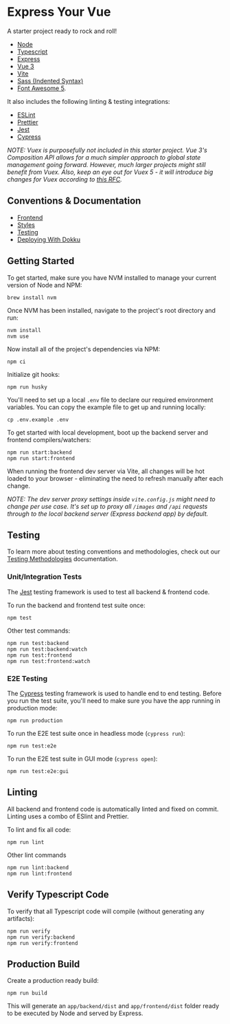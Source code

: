 # Express Your Vue

A starter project ready to rock and roll!

- [Node](https://nodejs.org/en/)
- [Typescript](https://www.typescriptlang.org/)
- [Express](https://expressjs.com/)
- [Vue 3](https://vuejs.org/)
- [Vite](https://vitejs.dev/)
- [Sass (Indented Syntax)](https://sass-lang.com/documentation/syntax#the-indented-syntax)
- [Font Awesome 5](https://fontawesome.com/icons?d=gallery&p=2).

It also includes the following linting & testing integrations:

- [ESLint](https://eslint.org/)
- [Prettier](https://prettier.io/)
- [Jest](https://jestjs.io/)
- [Cypress](https://www.cypress.io/)

*NOTE: Vuex is purposefully not included in this starter project. Vue 3's Composition API allows for a much simpler approach to global state management going forward. However, much larger projects might still benefit from Vuex. Also, keep an eye out for Vuex 5 - it will introduce big changes for Vuex according to [this RFC](https://github.com/kiaking/rfcs/blob/vuex-5/active-rfcs/0000-vuex-5.md).*

## Conventions & Documentation

- [Frontend](docs/frontend.md)
- [Styles](docs/styles.md)
- [Testing](docs/testing.md)
- [Deploying With Dokku](docs/dokku.md)

## Getting Started

To get started, make sure you have NVM installed to manage your current version of Node and NPM:

```
brew install nvm
```

Once NVM has been installed, navigate to the project's root directory and run:

```
nvm install
nvm use
```

Now install all of the project's dependencies via NPM:

```
npm ci
```

Initialize git hooks:

```
npm run husky
```

You'll need to set up a local `.env` file to declare our required environment variables. You can copy the example file to get up and running locally:

```
cp .env.example .env
```

To get started with local development, boot up the backend server and frontend compilers/watchers:

```
npm run start:backend
npm run start:frontend
```

When running the frontend dev server via Vite, all changes will be hot loaded to your browser - eliminating the need to refresh manually after each change.

*NOTE: The dev server proxy settings inside `vite.config.js` might need to change per use case. It's set up to proxy all `/images` and `/api` requests through to the local backend server (Express backend app) by default.*

## Testing

To learn more about testing conventions and methodologies, check out our [Testing Methodologies](docs/testing.md) documentation.

### Unit/Integration Tests

The [Jest](https://facebook.github.io/jest/) testing framework is used to test all backend & frontend code.

To run the backend and frontend test suite once:

```
npm test
```

Other test commands:

```
npm run test:backend
npm run test:backend:watch
npm run test:frontend
npm run test:frontend:watch
```

### E2E Testing

The [Cypress](https://www.cypress.io/) testing framework is used to handle end to end testing. Before you run the test suite, you'll need to make sure you have the app running in production mode:

```
npm run production
```

To run the E2E test suite once in headless mode (`cypress run`):

```
npm run test:e2e
```

To run the E2E test suite in GUI mode (`cypress open`):

```
npm run test:e2e:gui
```

## Linting

All backend and frontend code is automatically linted and fixed on commit. Linting uses a combo of ESlint and Prettier.

To lint and fix all code:

```
npm run lint
```

Other lint commands

```
npm run lint:backend
npm run lint:frontend
```

## Verify Typescript Code

To verify that all Typescript code will compile (without generating any artifacts):

```
npm run verify
npm run verify:backend
npm run verify:frontend
```

## Production Build

Create a production ready build:

```
npm run build
```

This will generate an `app/backend/dist` and `app/frontend/dist` folder ready to be executed by Node and served by Express.
